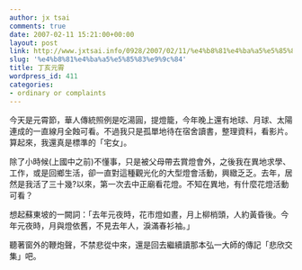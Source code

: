 ```yaml
---
author: jx tsai
comments: true
date: 2007-02-11 15:21:00+00:00
layout: post
link: http://www.jxtsai.info/0928/2007/02/11/%e4%b8%81%e4%ba%a5%e5%85%83%e9%9c%84/
slug: '%e4%b8%81%e4%ba%a5%e5%85%83%e9%9c%84'
title: 丁亥元霄
wordpress_id: 411
categories:
- ordinary or complaints
---
```


今天是元霄節，華人傳統照例是吃湯圓，提燈籠，今年晚上還有地球、月球、太陽連成的一直線月全蝕可看。不過我只是孤單地待在宿舍讀書，整理資料，看影片。算起來，我還真是標準的「宅女」。

  


除了小時候(上國中之前)不懂事，只是被父母帶去賞燈會外，之後我在異地求學、工作，或是回鄉生活，卻一直對這種觀光化的大型燈會活動，興緻乏乏。去年，居然是我活了三十幾?以來，第一次去中正廟看花燈。不知在異地，有什麼花燈活動可看？

  


想起蘇東坡的一闕詞：「去年元夜時，花市燈如晝，月上柳梢頭，人約黃昏後。今年元夜時，月與燈依舊，不見去年人，淚滿春衫袖。」

  


聽著窗外的鞭炮聲，不禁悲從中來，還是回去繼續讀那本弘一大師的傳記「悲欣交集」吧。
